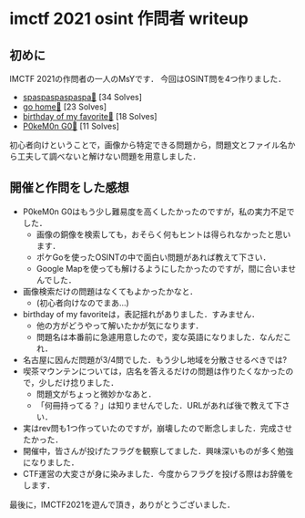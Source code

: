 # imctf 2021 osint 作問者 writeup

## 初めに

IMCTF 2021の作問者の一人のMsYです．
今回はOSINT問を4つ作りました．

- [spaspaspaspaspa🍝](./spaspaspaspaspa.md) [34 Solves]
- [go home🏡](./go_home.md) [23 Solves]
- [birthday of my favorite🎂](./birthday_of_my_favorite.md) [18 Solves]
- [P0keM0n G0🥎](./P0keM0n_G0.md) [11 Solves]

初心者向けということで，画像から特定できる問題から，問題文とファイル名から工夫して調べないと解けない問題を用意しました．

## 開催と作問をした感想

- P0keM0n G0はもう少し難易度を高くしたかったのですが，私の実力不足でした．
  - 画像の銅像を検索しても，おそらく何もヒントは得られなかったと思います．
  - ポケGoを使ったOSINTの中で面白い問題があれば教えて下さい．
  - Google Mapを使っても解けるようにしたかったのですが，間に合いませんでした．
- 画像検索だけの問題はなくてもよかったかなと．
  - (初心者向けなのでまあ...)
- birthday of my favoriteは，表記揺れがありました．すみません．
  - 他の方がどうやって解いたかが気になります．
  - 問題名は本番前に急遽用意したので，変な英語になりました．なんだこれ．
- 名古屋に因んだ問題が3/4問でした．もう少し地域を分散させるべきでは?
- 喫茶マウンテンについては，店名を答えるだけの問題は作りたくなかったので，少しだけ捻りました．
  - 問題文がちょっと微妙かなあと．
  - 「何冊持ってる？」は知りませんでした．URLがあれば後で教えて下さい．
- 実はrev問も1つ作っていたのですが，崩壊したので断念しました．完成させたかった．
- 開催中，皆さんが投げたフラグを観察してました．興味深いものが多く勉強になりました．
- CTF運営の大変さが身に染みました．今度からフラグを投げる際はお辞儀をします．

最後に，IMCTF2021を遊んで頂き，ありがとうございました．

